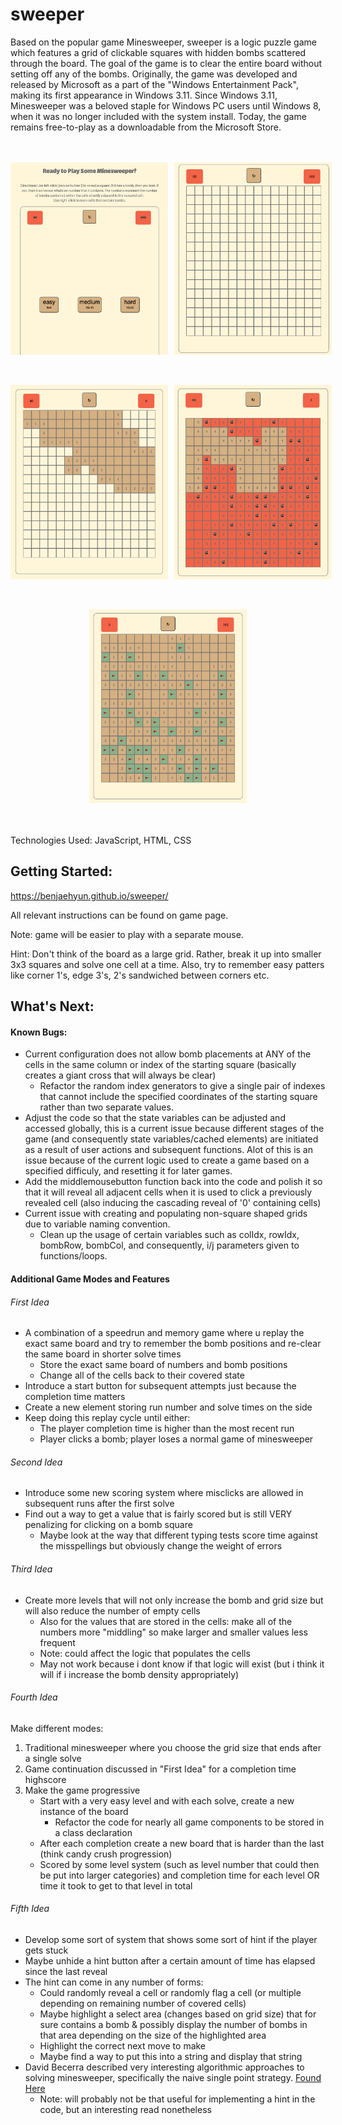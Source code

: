 # sweeper 
Based on the popular game Minesweeper, sweeper is a logic puzzle game which features a grid of clickable squares with hidden bombs scattered through the board. The goal of the game is to clear the entire board without setting off any of the bombs. Originally, the game was developed and released by Microsoft as a part of the "Windows Entertainment Pack", making its first appearance in Windows 3.11. Since Windows 3.11, Minesweeper was a beloved staple for Windows PC users until Windows 8, when it was no longer included with the system install. Today, the game remains free-to-play as a downloadable from the Microsoft Store.

<div style="display:flex; margin: 5vmin auto">
<img src="https://github.com/benjaehyun/sweeper/blob/gh-pages/screenshots/Screenshot%202023-08-10%20at%207.46.47%20PM.png?raw=true"  alt ="Starting Title and Directions" width ="50%" style="margin-right:1vmin"> 


<img src="https://github.com/benjaehyun/sweeper/blob/gh-pages/screenshots/Screenshot%202023-08-10%20at%205.18.06%20PM.png?raw=true"  alt="Showing Blank Board After Difficulty Selection" width="50%">
</div>

<div style="display:flex; margin: 5vmin auto">
<img src="https://github.com/benjaehyun/sweeper/blob/gh-pages/screenshots/Screenshot%202023-08-10%20at%205.18.15%20PM.png?raw=true" alt="Initial Reveal Pattern" width="50%" style="margin-right:1vmin" >


<img src="https://github.com/benjaehyun/sweeper/blob/gh-pages/screenshots/Screenshot%202023-08-10%20at%207.47.15%20PM.png?raw=true" alt="Losing Page" width="50%" >
</div>

<div style="display:flex; text-align:center; justify-content:center; ">


<img src="https://github.com/benjaehyun/sweeper/blob/gh-pages/screenshots/Screenshot%202023-08-10%20at%205.27.32%20PM.png?raw=true" alt="Winning Page" width = "50%" >
</div>

</br>
</br>
</br>
Technologies Used: JavaScript, HTML, CSS 

## Getting Started:
https://benjaehyun.github.io/sweeper/

All relevant instructions can be found on game page. 

Note: game will be easier to play with a separate mouse. 

Hint: Don't think of the board as a large grid. Rather, break it up into smaller 3x3 squares and solve one cell at a time. Also, try to remember easy patters like corner 1's, edge 3's, 2's sandwiched between corners etc. 

## What's Next: 
#### Known Bugs: 
* Current configuration does not allow bomb placements at ANY of the cells in the same column or index of the starting square (basically creates a giant cross that will always be clear)
  * Refactor the random index generators to give a single pair of indexes that cannot include the specified coordinates of the starting square rather than two separate values. 
* Adjust the code so that the state variables can be adjusted and accessed globally, this is a current issue because different stages of the game (and consequently state variables/cached elements) are initiated as a result of user actions and subsequent functions. Alot of this is an issue because of the current logic used to create a game based on a specified difficuly, and resetting it for later games.
* Add the middlemousebutton function back into the code and polish it so that it will reveal all adjacent cells when it is used to click a previously revealed cell (also inducing the cascading reveal of '0' containing cells)
* Current issue with creating and populating non-square shaped grids due to variable naming convention. 
  * Clean up the usage of certain variables such as colIdx, rowIdx, bombRow, bombCol, and consequently, i/j parameters given to functions/loops. 


#### Additional Game Modes and Features 
###### First Idea    
* A combination of a speedrun and memory game where u replay the exact same board and try to remember the bomb positions and re-clear the same board in shorter solve times 
  * Store the exact same board of numbers and bomb positions 
  * Change all of the cells back to their covered state 
* Introduce a start button for subsequent attempts just because the completion time matters 
* Create a new element storing run number and solve times on the side 
* Keep doing this replay cycle until either: 
  * The player completion time is higher than the most recent run 
  * Player clicks a bomb; player loses a normal game of minesweeper 

###### Second Idea
* Introduce some new scoring system where misclicks are allowed in subsequent runs after the first solve 
* Find out a way to get a value that is fairly scored but is still VERY penalizing for clicking on a bomb square 
  * Maybe look at the way that different typing tests score time against the misspellings but obviously change the weight of errors 

###### Third Idea  
* Create more levels that will not only increase the bomb and grid size but will also reduce the number of empty cells 
  * Also for the values that are stored in the cells: make all of the numbers more "middling" so make larger and smaller values less frequent   
  * Note: could affect the logic that populates the cells 
  * May not work because i dont know if that logic will exist (but i think it will if i increase the bomb density appropriately)

###### Fourth Idea 
Make different modes: 
1. Traditional minesweeper where you choose the grid size that ends after a single solve
2. Game continuation discussed in "First Idea" for a completion time highscore 
3. Make the game progressive 
    * Start with a very easy level and with each solve, create a new instance of the board 
      * Refactor the code for nearly all game components to be stored in a class declaration 
    * After each completion create a new board that is harder than the last (think candy crush progression)
    * Scored by some level system (such as level number that could then be put into larger categories) and completion time for each level OR time it took to get to that level in total 

###### Fifth Idea 
* Develop some sort of system that shows some sort of hint if the player gets stuck
* Maybe unhide a hint button after a certain amount of time has elapsed since the last reveal
* The hint can come in any number of forms: 
  * Could randomly reveal a cell or randomly flag a cell (or multiple depending on remaining number of covered cells)
  * Maybe highlight a select area (changes based on grid size) that for sure contains a bomb & possibly display the number of bombs in that area depending on the size of the highlighted area 
  * Highlight the correct next move to make 
  * Maybe find a way to put this into a string and display that string 
* David Becerra described very interesting algorithmic approaches to solving minesweeper, specifically the naive single point strategy. [Found Here](https://dash.harvard.edu/bitstream/handle/1/14398552/BECERRA-SENIORTHESIS-2015.pdf "D. Becerra Senior Thesis on Algorithmic Approaches to Playing Minesweeper") 
  * Note: will probably not be that useful for implementing a hint in the code, but an interesting read nonetheless